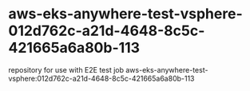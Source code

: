 # aws-eks-anywhere-test-vsphere-012d762c-a21d-4648-8c5c-421665a6a80b-113
repository for use with E2E test job aws-eks-anywhere-test-vsphere:012d762c-a21d-4648-8c5c-421665a6a80b-113
